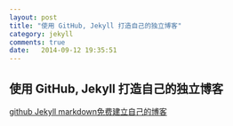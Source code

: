 ```yaml
---
layout: post
title: "使用 GitHub, Jekyll 打造自己的独立博客"
category: jekyll
comments: true
date:   2014-09-12 19:35:51
---
```


## 使用 GitHub, Jekyll 打造自己的独立博客  

[github Jekyll markdown免费建立自己的博客](http://minixalpha.github.io/%E5%B7%A5%E5%85%B7/2014/02/15/github-jekyll-markdown.html)

